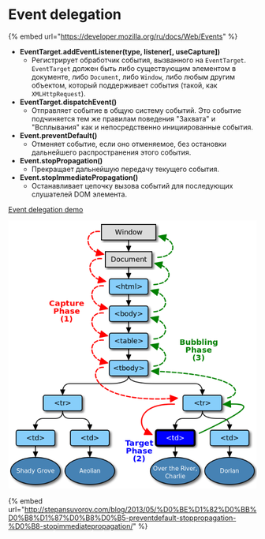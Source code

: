 # Event delegation

{% embed url="https://developer.mozilla.org/ru/docs/Web/Events" %}

* **EventTarget.addEventListener\(type, listener\[, useCapture\]\)**
  * Регистрирует обработчик события, вызванного на `EventTarget`. `EventTarget` должен быть либо существующим элементом в документе, либо  `Document`, либо `Window`, либо любым другим объектом, который поддерживает события \(такой, как `XMLHttpRequest`\).
* **EventTarget.dispatchEvent\(\)**
  * Отправляет событие в общую систему событий. Это событие подчиняется тем же правилам поведения "Захвата" и "Всплывания" как и непосредственно инициированные события.
* **Event.preventDefault\(\)**
  * Отменяет событие, если оно отменяемое, без остановки дальнейшего распространения этого события.
* **Event.stopPropagation\(\)**
  * Прекращает дальнейшую передачу текущего события.
* **Event.stopImmediatePropagation\(\)**
  * Останавливает цепочку вызова событий для последующих слушателей DOM элемента.

[Event delegation demo](https://codepen.io/SitePoint/pen/jmXdpz)

![Capturing &amp;gt; Targeting &amp;gt; Bubbling](../.gitbook/assets/event.png)

{% embed url="http://stepansuvorov.com/blog/2013/05/%D0%BE%D1%82%D0%BB%D0%B8%D1%87%D0%B8%D0%B5-preventdefault-stoppropagation-%D0%B8-stopimmediatepropagation/" %}

